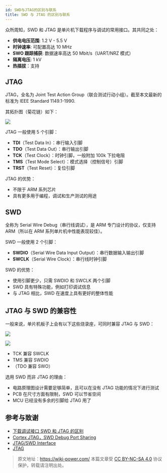 ```yaml
---
id: SWD与JTAG的区别与联系
title: SWD 与 JTAG 的区别与联系
---
```



众所周知，SWD 和 JTAG 是单片机下载程序与调试的常用接口。其共同之处：

- **供电电压范围**: 1.2 V - 5.5 V
- **时钟速率**: 可配置高达 10 MHz
- **SWO 跟踪捕获**: 数据速率高达 50 Mbit/s（UART/NRZ 模式）
- **隔离电压**: 1 kV
- **热插拔**：支持

## JTAG

JTAG，全名为 Joint Test Action Group（联合测试行动小组）。截至本文最新的标准为 IEEE Standard 1149.1-1990.

其拓扑图（菊花链）如下：

![](https://wiki-media-1253965369.cos.ap-guangzhou.myqcloud.com/img/20210209191921.png)

JTAG 一般使用 5 个引脚：

- **TDI**（Test Data In）：串行输入引脚
- **TDO**（Test Data Out）：串行输出引脚
- **TCK**（Test Clock）：时钟引脚，一般附加 100k 下拉电阻
- **TMS**（Test Mode Select）：模式选择（控制信号）引脚
- **TRST**（Test Reset）：复位引脚


JTAG 的优势：

- 不限于 ARM 系列芯片
- 具有更多用于编程，调试和生产测试的用途

## SWD

全称为 Serial Wire Debug（串行线调试），是 ARM 专门设计的协议，仅支持 ARM（所以在 ARM 系列单片机中性能表现较佳）。

SWD 一般使用 2 个引脚：

- **SWDIO**（Serial Wire Data Input Output）：串行数据输入输出引脚
- **SWCLK**（Serial Wire Clock）：串行线时钟引脚

SWD 的优势：

- 使用引脚更少，只需 SWDIO 和 SWCLK 两个引脚
- SWD 具有特殊功能，例如打印调试信息
- 与 JTAG 相比，SWD 在速度上具有更好的整体性能

## JTAG 与 SWD 的兼容性

一般来说，单片机板子上会有以下这些烧录座，可同时兼容 JTAG 与 SWD：

![](https://wiki-media-1253965369.cos.ap-guangzhou.myqcloud.com/img/20210210122923.jpg)

![](https://wiki-media-1253965369.cos.ap-guangzhou.myqcloud.com/img/20210210123714.png)

- TCK 兼容 SWCLK
- TMS 兼容 SWDIO
- （TDO 兼容 SWO）

选用 SWD 而非 JTAG 的理由：

- 电路原理图设计需要足够简单，且可以在没有 JTAG 功能的情况下进行测试
- PCB 在尺寸方面有限制，SWD 可以节省空间
- MCU 已经没有多余的引脚给 JTAG 用了

## 参考与致谢 

- [下载调试接口 SWD 和 JTAG 的区别](https://mp.weixin.qq.com/s/MW57t266yvv6TOweeFEUVA)
- [Cortex JTAG，SWD Debug Port Sharing](https://southlife.tistory.com/107)
- [JTAG/SWD Interface](https://www.keil.com/support/man/docs/ulinkplus/ulinkplus_jtagswd_interface.htm)
- [JTAG](https://en.wikipedia.org/wiki/JTAG)



> 原文地址：<https://wiki-power.com/>
> 本篇文章受 [CC BY-NC-SA 4.0](https://creativecommons.org/licenses/by/4.0/deed.zh) 协议保护，转载请注明出处。

